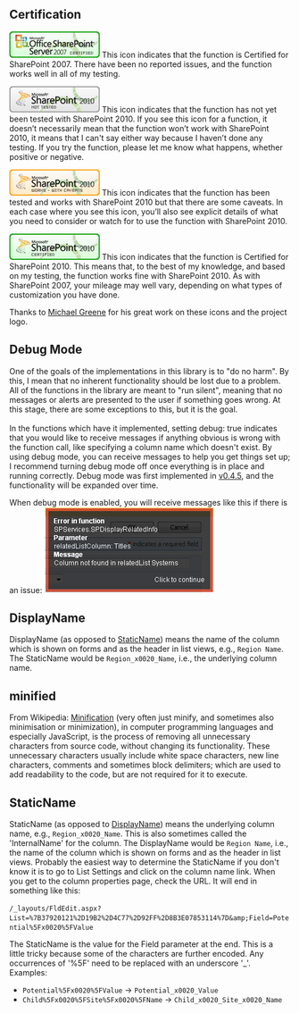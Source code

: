 ## Certification <a name="Certification"></a>

![Certified for SharePoint 2007](/docs/img/sp2007-cert.jpg)
This icon indicates that the function is Certified for SharePoint 2007. There have been no reported issues, and the function works well in all of my testing.<br /> </p>

![Not Tested with SharePoint 2010](/docs/img/sp2010-notest.jpg)
This icon indicates that the function has not yet been tested with SharePoint 2010. If you see this icon for a function, it doesn&rsquo;t necessarily mean that the function won&rsquo;t work with SharePoint 2010, it means that I can't say either way because I haven&rsquo;t done any testing. If you try the function, please let me know what happens, whether positive or negative.<br /> </p>

![Works with Caveats with SharePoint 2010](/docs/img/sp2010-works.jpg)
This icon indicates that the function has been tested and works with SharePoint 2010 but that there are some caveats. In each case where you see this icon, you&rsquo;ll also see explicit details of what you need to consider or watch for to use the function with SharePoint 2010.<br /> </p>

![Certified for SharePoint 2010](/docs/img/sp2010-cert.jpg)
This icon indicates that the function is Certified for SharePoint 2010. This means that, to the best of my knowledge, and based on my testing, the function works fine with SharePoint 2010. As with SharePoint 2007, your mileage may well vary, depending on what types of customization you have done.

Thanks to <a href="http://htdweb.com/">Michael Greene</a> for his great work on these icons and the project logo.</p>

## Debug Mode <a name="DebugMode"></a>
One of the goals of the implementations in this library is to "do no harm". By this, I mean that no inherent functionality should be lost due to a problem. All of the functions in the library are meant to "run silent", meaning that no messages or alerts are presented to the user if something goes wrong. At this stage, there are some exceptions to this, but it is the goal.<br /> <br /> In the functions which have it implemented, setting <span class="codeInline">debug: true</span> indicates that you would like to receive messages if anything obvious is wrong with the function call, like specifying a column name which doesn't exist. By using debug mode, you can receive messages to help you get things set up; I recommend turning debug mode off once everything is in place and running correctly. Debug mode was first implemented in <a href="http://spservices.codeplex.com/Release/ProjectReleases.aspx?ReleaseId=35706"> v0.4.5</a>, and the functionality will be expanded over time.

When debug mode is enabled, you will receive messages like this if there is an issue:
![](/docs/img/debugmode.png)

## DisplayName <a name="DisplayName"></a>
DisplayName (as opposed to [StaticName](#StaticName)) means the name of the column which is shown on forms and as the header in list views, e.g., `Region Name`. The StaticName would be `Region_x0020_Name`, i.e., the underlying column name.

## <a name="minified"></a>minified
From Wikipedia: [Minification](http://en.wikipedia.org/wiki/Minify) (very often just minify, and sometimes also minimisation or minimization), in computer programming languages and especially JavaScript, is the process of removing all unnecessary characters from source code, without changing its functionality. These unnecessary characters usually include white space characters, new line characters, comments and sometimes block delimiters; which are used to add readability to the code, but are not required for it to execute.</p>

## <a name="StaticName"></a> StaticName
StaticName (as opposed to [DisplayName](#DisplayName)) means the underlying column name, e.g., `Region_x0020_Name`. This is also sometimes called the 'InternalName' for the column. The DisplayName would be `Region Name`, i.e., the name of the column which is shown on forms and as the header in list views. Probably the easiest way to determine the StaticName if you don't know it is to go to List Settings and click on the column name link. When you get to the column properties page, check the URL. It will end in something like this:

`/_layouts/FldEdit.aspx?List=%7B37920121%2D19B2%2D4C77%2D92FF%2D8B3E07853114%7D&amp;Field=Potential%5Fx0020%5FValue`

The StaticName is the value for the Field parameter at the end. This is a little tricky because some of the characters are further encoded. Any occurrences of '%5F' need to be replaced with an underscore '_'. Examples:</p>

* `Potential%5Fx0020%5FValue` -> `Potential_x0020_Value`
* `Child%5Fx0020%5FSite%5Fx0020%5FName` -> `Child_x0020_Site_x0020_Name`